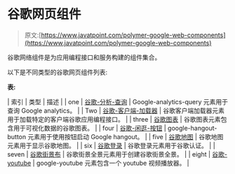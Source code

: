 # 谷歌网页组件

> 原文:[https://www.javatpoint.com/polymer-google-web-components](https://www.javatpoint.com/polymer-google-web-components)

谷歌网络组件是为应用编程接口和服务构建的组件集合。

以下是不同类型的谷歌网页组件列表:

**表:**

| 索引 | 类型 | 描述 |
| one | [谷歌-分析-查询](polymer-google-analytics-query) | Google-analytics-query 元素用于查询 Google analytics。 |
| Two | [谷歌-客户端-加载器](polymer-google-client-loader) | 谷歌客户端加载器元素用于加载特定的客户端谷歌应用编程接口。 |
| three | [谷歌图表](polymer-google-chart) | 谷歌图表元素包含用于可视化数据的谷歌图表。 |
| four | [谷歌-闲逛-按钮](polymer-google-hangout-button) | google-hangout-button 元素用于使用按钮启动 Google hangout。 |
| five | [谷歌地图](polymer-google-map) | 谷歌地图元素用于显示谷歌地图。 |
| six | [谷歌登录](polymer-google-signin) | 谷歌登录元素用于谷歌认证。 |
| seven | [谷歌街景布](polymer-google-street-view-pano) | 谷歌街景全景元素用于创建谷歌街景全景。 |
| eight | [谷歌-youtube](polymer-google-youtube) | google-youtube 元素包含一个 youtube 视频播放器。 |